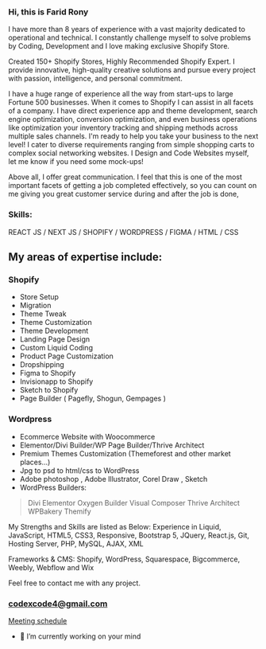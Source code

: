 ### Hi, this is Farid Rony 

I have more than 8 years of experience with a vast majority dedicated to operational and technical. I constantly challenge myself to solve problems by Coding, Development and I love making exclusive Shopify Store. 

Created 150+ Shopify Stores, Highly Recommended Shopify Expert. I provide innovative, high-quality creative solutions and pursue every project with passion, intelligence, and personal commitment.
 
I have a huge range of experience all the way from start-ups to large Fortune 500 businesses. When it comes to Shopify I can assist in all facets of a company. I have direct experience app and theme development, search engine optimization, conversion optimization, and even business operations like optimization your inventory tracking and shipping methods across multiple sales channels. I'm ready to help you take your business to the next level! I cater to diverse requirements ranging from simple shopping carts to complex social networking websites. I Design and Code Websites myself, let me know if you need some mock-ups!
 
Above all, I offer great communication. I feel that this is one of the most important facets of getting a job completed effectively, so you can count on me giving you great customer service during and after the job is done,

### Skills:  
REACT JS / NEXT JS / SHOPIFY / WORDPRESS / FIGMA / HTML / CSS

## My areas of expertise include: 
### Shopify
 + Store Setup 
 + Migration
 + Theme Tweak 
 + Theme Customization
 + Theme Development 
 + Landing Page Design 
 + Custom Liquid Coding
 + Product Page Customization
 + Dropshipping
 + Figma to Shopify
 + Invisionapp to Shopify 
 + Sketch to Shopify
 + Page Builder ( Pagefly, Shogun, Gempages )
 
### Wordpress
 + Ecommerce Website with Woocommerce
 + Elementor/Divi Builder/WP Page Builder/Thrive Architect
 + Premium Themes Customization (Themeforest and other market places...)
 + Jpg to psd to html/css to WordPress
 + Adobe photoshop , Adobe Illustrator, Corel Draw , Sketch
 + WordPress Builders:
 > Divi
 > Elementor
 > Oxygen Builder
 > Visual Composer
 > Thrive Architect
 > WPBakery
 > Themify

My Strengths and Skills are listed as Below:
Experience in Liquid, JavaScript, HTML5, CSS3, Responsive, Bootstrap 5, JQuery, React.js, Git, Hosting Server, PHP, MySQL, AJAX, XML

Frameworks & CMS: Shopify, WordPress, Squarespace, Bigcommerce, Weebly, Webflow and Wix

Feel free to contact me with any project.
### codexcode4@gmail.com
[Meeting schedule](https://calendly.com/codexcode-it-solutions/30min)


<!--
**faridrony55/faridrony55** is a ✨ _special_ ✨ repository because its `README.md` (this file) appears on your GitHub profile.

Here are some ideas to get you started:

- 🔭 I’m currently working on ...
- 🌱 I’m currently learning ...
- 👯 I’m looking to collaborate on ...
- 🤔 I’m looking for help with ...
- 💬 Ask me about ...
- 📫 How to reach me: ...
- 😄 Pronouns: ...
- ⚡ Fun fact: ...
-->
 

- 🔭 I’m currently working on your mind





